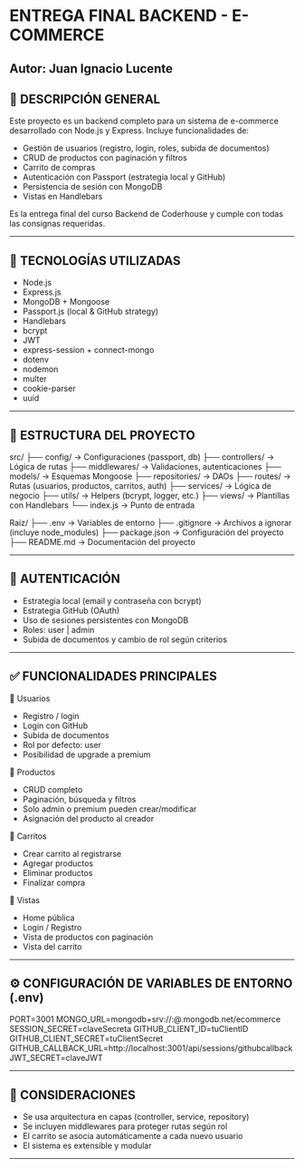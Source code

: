 ENTREGA FINAL BACKEND - E-COMMERCE
===================================
Autor: Juan Ignacio Lucente
---------------------------------------------------------
📌 DESCRIPCIÓN GENERAL
---------------------------------------------------------

Este proyecto es un backend completo para un sistema de e-commerce desarrollado con Node.js y Express. Incluye funcionalidades de:

- Gestión de usuarios (registro, login, roles, subida de documentos)
- CRUD de productos con paginación y filtros
- Carrito de compras
- Autenticación con Passport (estrategia local y GitHub)
- Persistencia de sesión con MongoDB
- Vistas en Handlebars

Es la entrega final del curso Backend de Coderhouse y cumple con todas las consignas requeridas.

---------------------------------------------------------
🧰 TECNOLOGÍAS UTILIZADAS
---------------------------------------------------------

- Node.js
- Express.js
- MongoDB + Mongoose
- Passport.js (local & GitHub strategy)
- Handlebars
- bcrypt
- JWT
- express-session + connect-mongo
- dotenv
- nodemon
- multer
- cookie-parser
- uuid

---------------------------------------------------------
📁 ESTRUCTURA DEL PROYECTO
---------------------------------------------------------

src/
├── config/           -> Configuraciones (passport, db)
├── controllers/      -> Lógica de rutas
├── middlewares/      -> Validaciones, autenticaciones
├── models/           -> Esquemas Mongoose
├── repositories/     -> DAOs
├── routes/           -> Rutas (usuarios, productos, carritos, auth)
├── services/         -> Lógica de negocio
├── utils/            -> Helpers (bcrypt, logger, etc.)
├── views/            -> Plantillas con Handlebars
└── index.js          -> Punto de entrada

Raíz/
├── .env              -> Variables de entorno
├── .gitignore        -> Archivos a ignorar (incluye node_modules)
├── package.json      -> Configuración del proyecto
├── README.md         -> Documentación del proyecto

---------------------------------------------------------
🔐 AUTENTICACIÓN
---------------------------------------------------------

- Estrategia local (email y contraseña con bcrypt)
- Estrategia GitHub (OAuth)
- Uso de sesiones persistentes con MongoDB
- Roles: user | admin
- Subida de documentos y cambio de rol según criterios

---------------------------------------------------------
✅ FUNCIONALIDADES PRINCIPALES
---------------------------------------------------------

🔹 Usuarios
- Registro / login
- Login con GitHub
- Subida de documentos
- Rol por defecto: user
- Posibilidad de upgrade a premium

🔹 Productos
- CRUD completo
- Paginación, búsqueda y filtros
- Solo admin o premium pueden crear/modificar
- Asignación del producto al creador

🔹 Carritos
- Crear carrito al registrarse
- Agregar productos
- Eliminar productos
- Finalizar compra

🔹 Vistas
- Home pública
- Login / Registro
- Vista de productos con paginación
- Vista del carrito

---------------------------------------------------------
⚙️ CONFIGURACIÓN DE VARIABLES DE ENTORNO (.env)
---------------------------------------------------------

PORT=3001
MONGO_URL=mongodb+srv://<usuario>:<pass>@<cluster>.mongodb.net/ecommerce
SESSION_SECRET=claveSecreta
GITHUB_CLIENT_ID=tuClientID
GITHUB_CLIENT_SECRET=tuClientSecret
GITHUB_CALLBACK_URL=http://localhost:3001/api/sessions/githubcallback
JWT_SECRET=claveJWT

---------------------------------------------------------
📝 CONSIDERACIONES
---------------------------------------------------------

- Se usa arquitectura en capas (controller, service, repository)
- Se incluyen middlewares para proteger rutas según rol
- El carrito se asocia automáticamente a cada nuevo usuario
- El sistema es extensible y modular
---------------------------------------------------------
